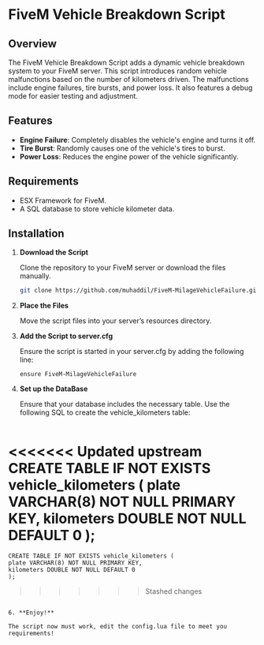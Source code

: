 # FiveM Vehicle Breakdown Script

## Overview

The FiveM Vehicle Breakdown Script adds a dynamic vehicle breakdown system to your FiveM server. This script introduces random vehicle malfunctions based on the number of kilometers driven. The malfunctions include engine failures, tire bursts, and power loss. It also features a debug mode for easier testing and adjustment.

## Features

- **Engine Failure**: Completely disables the vehicle's engine and turns it off.
- **Tire Burst**: Randomly causes one of the vehicle's tires to burst.
- **Power Loss**: Reduces the engine power of the vehicle significantly.

## Requirements

- ESX Framework for FiveM.
- A SQL database to store vehicle kilometer data.

## Installation

1. **Download the Script**

   Clone the repository to your FiveM server or download the files manually.

   ```bash
   git clone https://github.com/muhaddil/FiveM-MilageVehicleFailure.git
    ```

2. **Place the Files**

   Move the script files into your server’s resources directory.

4. **Add the Script to server.cfg**

   Ensure the script is started in your server.cfg by adding the following line:
    ```
    ensure FiveM-MilageVehicleFailure
    ```

5. **Set up the DataBase**

   Ensure that your database includes the necessary table. Use the following SQL to create the vehicle_kilometers table:
    ```sql
<<<<<<< Updated upstream
   CREATE TABLE IF NOT EXISTS vehicle_kilometers (
    plate VARCHAR(8) NOT NULL PRIMARY KEY,
    kilometers DOUBLE NOT NULL DEFAULT 0
   );
=======
    CREATE TABLE IF NOT EXISTS vehicle_kilometers (
    plate VARCHAR(8) NOT NULL PRIMARY KEY,
    kilometers DOUBLE NOT NULL DEFAULT 0
    );
>>>>>>> Stashed changes
   ```

6. **Enjoy!**

   The script now must work, edit the config.lua file to meet you requirements!

